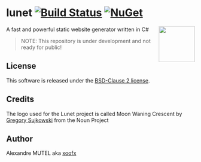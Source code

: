# lunet [![Build Status](https://github.com/lunet-io/lunet/workflows/ci/badge.svg?branch=master)](https://github.com/lunet-io/lunet/actions) [![NuGet](https://img.shields.io/nuget/v/lunet.svg)](https://www.nuget.org/packages/lunet/)

<img align="right" width="96px" height="96px" src="doc/images/lunet.png">

A fast and powerful static website generator written in C#

> NOTE: This repository is under development and not ready for public!

## License

This software is released under the [BSD-Clause 2 license](https://github.com/lunet-io/lunet/blob/master/license.txt).

## Credits

The logo used for the Lunet project is called Moon Waning Crescent by [Gregory Sujkowski](http://gregory.sujkowski.fr/) from the Noun Project

## Author

Alexandre MUTEL aka [xoofx](http://xoofx.com)



